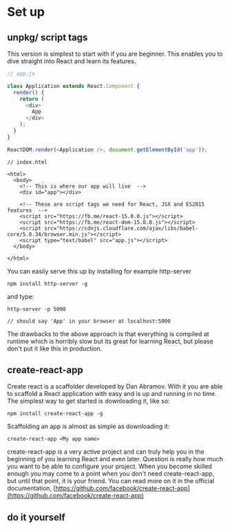 # Set up

## unpkg/ script tags

This version is simplest to start with if you are beginner. This enables you to dive straight into React and learn its features.

```js
// app.js

class Application extends React.Component {
  render() {
    return (
      <div>
        App
      </div>
    );
  }
}

ReactDOM.render(<Application />, document.getElementById('app'));
```

```
// index.html

<html>
  <body>
    <!-- This is where our app will live  -->
    <div id="app"></div>

    <!-- These are script tags we need for React, JSX and ES2015 features  -->
    <script src="https://fb.me/react-15.0.0.js"></script>
    <script src="https://fb.me/react-dom-15.0.0.js"></script>
    <script src="https://cdnjs.cloudflare.com/ajax/libs/babel-core/5.8.34/browser.min.js"></script>
    <script type="text/babel" src="app.js"></script>
  </body>

</html>
```

You can easily serve this up by installing for example http-server

```
npm install http-server -g
```

and type:

```
http-server -p 5000

// should say 'App' in your browser at localhost:5000
```

The drawbacks to the above approach is that everything is compiled at runtime which is horribly slow but its great for learning React, but please don't put it like this in production.

## create-react-app

Create react is a scaffolder developed by Dan Abramov. With it you are able to scaffold a React application with easy and is up and running in no time. The simplest way to get started is downloading it, like so:

```
npm install create-react-app -g
```

Scaffolding an app is almost as simple as downloading it:

```
create-react-app <My app name>
```

create-react-app is a very active project and can truly help you in the beginning of you learning React and even later. Question is really how much you want to be able to configure your project. When you become skilled enough you may come to a point when you don't need create-react-app, but until that point, it is your friend. You can read more on it in the official documentation, [https://github.com/facebook/create-react-app](https://github.com/facebook/create-react-app)

## do it yourself

## 



